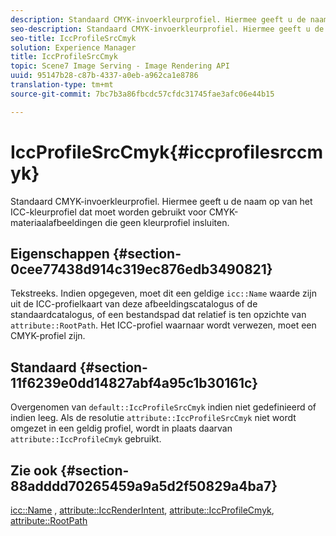 ```yaml
---
description: Standaard CMYK-invoerkleurprofiel. Hiermee geeft u de naam op van het ICC-kleurprofiel dat moet worden gebruikt voor CMYK-materiaalafbeeldingen die geen kleurprofiel insluiten.
seo-description: Standaard CMYK-invoerkleurprofiel. Hiermee geeft u de naam op van het ICC-kleurprofiel dat moet worden gebruikt voor CMYK-materiaalafbeeldingen die geen kleurprofiel insluiten.
seo-title: IccProfileSrcCmyk
solution: Experience Manager
title: IccProfileSrcCmyk
topic: Scene7 Image Serving - Image Rendering API
uuid: 95147b28-c87b-4337-a0eb-a962ca1e8786
translation-type: tm+mt
source-git-commit: 7bc7b3a86fbcdc57cfdc31745fae3afc06e44b15

---
```



# IccProfileSrcCmyk{#iccprofilesrccmyk}

Standaard CMYK-invoerkleurprofiel. Hiermee geeft u de naam op van het ICC-kleurprofiel dat moet worden gebruikt voor CMYK-materiaalafbeeldingen die geen kleurprofiel insluiten.

## Eigenschappen {#section-0cee77438d914c319ec876edb3490821}

Tekstreeks. Indien opgegeven, moet dit een geldige `icc::Name` waarde zijn uit de ICC-profielkaart van deze afbeeldingscatalogus of de standaardcatalogus, of een bestandspad dat relatief is ten opzichte van `attribute::RootPath`. Het ICC-profiel waarnaar wordt verwezen, moet een CMYK-profiel zijn.

## Standaard {#section-11f6239e0dd14827abf4a95c1b30161c}

Overgenomen van `default::IccProfileSrcCmyk` indien niet gedefinieerd of indien leeg. Als de resolutie `attribute::IccProfileSrcCmyk` niet wordt omgezet in een geldig profiel, wordt in plaats daarvan `attribute::IccProfileCmyk` gebruikt.

## Zie ook {#section-88adddd70265459a9a5d2f50829a4ba7}

[icc::Name](../../../../../ir-api/material-cat/image-rendering-api-ref/c-ir-material-catalog/c-ir-icc-profile-map-reference/r-ir-name-icc.md#reference-7a293ede360e433782575f8f6a562ac2) , [attribute::IccRenderIntent](../../../../../ir-api/material-cat/image-rendering-api-ref/c-ir-material-catalog/c-ir-attributes-reference/r-ir-iccrenderintent.md#reference-3b80b7a4c25545a593c5076f318b5c40), [attribute::IccProfileCmyk](../../../../../ir-api/material-cat/image-rendering-api-ref/c-ir-material-catalog/c-ir-attributes-reference/r-ir-iccprofilecmyk.md#reference-55aead2d924847ffbd1be4c46add7127), [attribute::RootPath](../../../../../ir-api/material-cat/image-rendering-api-ref/c-ir-material-catalog/c-ir-attributes-reference/r-ir-rootpath.md#reference-a4d7c96b62e14fcbad1740c702f160f3)
